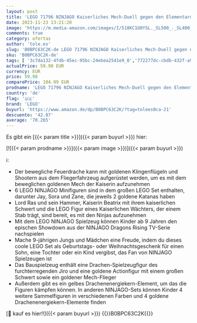 ```yaml
---
layout: post
title: 'LEGO 71796 NINJAGO Kaiserliches Mech-Duell gegen den Elementardrachen  großes Set mit Drachen-Spielzeug  Action-Figur  Ninja-Flieger & 6 Minifiguren  Geschenk zu Weihnachten für Kinder  Jungs  Mädchen'
date: 2023-11-23 13:21:20
image: 'https://m.media-amazon.com/images/I/518KC1U8YSL._SL500_._SL400_.jpg'
comments: true
category: ofertas
author: 'tole.es'
slug: 'B0BPC63C2K-de LEGO 71796 NINJAGO Kaiserliches Mech-Duell gegen den...'
sku: 'B0BPC63C2K-de'
tags: [ '3c7da132-4fdb-45ec-95bc-24ebea2541e9_0','772277dc-cbdb-432f-a915-25a321e9ed8c_0','772277dc-cbdb-432f-a915-25a321e9ed8c_3901','772277dc-cbdb-432f-a915-25a321e9ed8c_4401','Arborist Merchandising Root','Bauspielzeug & Konstruktionsspielzeug','Bauspielzeugsets','Custom Stores','LEGO','Selektion1','Self Service','Special Features Stores','Spiele, Spielzeug und Sammlerstücke für große Kinder','Spielzeug','Xmas23 Most wanted Toys','lego','🇩🇪', ]
actualPrice: 59.98 EUR
currency: EUR
price: 59.98
comparePrice: 104.99 EUR
prodname: 'LEGO 71796 NINJAGO Kaiserliches Mech-Duell gegen den Elementardrachen  großes Set mit Drachen-Spielzeug  Action-Figur  Ninja-Flieger & 6 Minifiguren  Geschenk zu Weihnachten für Kinder  Jungs  Mädchen'
country: 'de'
flag: '🇩🇪'
brand: 'LEGO'
buyurl: 'https://www.amazon.de/dp/B0BPC63C2K/?tag=tolees0ca-21'
descuento: '42.87'
average: '70.265'
---
```


Es gibt ein [{{< param title >}}]({{< param buyurl >}}) hier:

[![{{< param prodname >}}]({{< param image >}})]({{< param buyurl >}})

ℹ️:

- Der bewegliche Feuerdrache kann mit goldenen Klingenflügeln und Shootern aus dem Fliegerfahrzeug aufgerüstet werden, um es mit dem beweglichen goldenen Mech der Kaiserin aufzunehmen
- 6 LEGO NINJAGO Minifiguren sind in dem großen LEGO Set enthalten, darunter Jay, Sora und Zane, die jeweils 2 goldene Katanas haben
- Lord Ras und sein Hammer, Kaiserin Beatrix mit ihrem kaiserlichen Schwert und die LEGO Figur eines Kaiserlichen Wächters, der einem Stab trägt, sind bereit, es mit den Ninjas aufzunehmen
- Mit dem LEGO NINJAGO Spielzeug können Kinder ab 9 Jahren den epischen Showdown aus der NINJAGO Dragons Rising TV-Serie nachspielen
- Mache 9-jährigen Jungs und Mädchen eine Freude, indem du dieses coole LEGO Set als Geburtstags- oder Weihnachtsgeschenk für einen Sohn, eine Tochter oder ein Kind vergibst, das Fan von NINJAGO Spielzeugen ist
- Das Bauspielzeug enthält eine Drachen-Spielzeugfigur des furchterregenden Jiro und eine goldene Actionfigur mit einem großen Schwert sowie ein goldener Mech-Flieger
- Außerdem gibt es ein gelbes Drachenenergiekern-Element, um das die Figuren kämpfen können. In anderen NINJAGO-Sets können Kinder 4 weitere Sammelfiguren in verschiedenen Farben und 4 goldene Drachenenergiekern-Elemente finden

[🛒 kauf es hier!!]({{< param buyurl >}})
{{<world>}}B0BPC63C2K{{</world>}}
